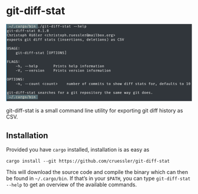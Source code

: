 # git-diff-stat

![git-diff-stat](git-diff-stat.png)

git-diff-stat is a small command line utility for exporting git diff history as
CSV.

## Installation

Provided you have `cargo` installed, installation is as easy as

```
cargo install --git https://github.com/cruessler/git-diff-stat
```

This will download the source code and compile the binary which can then be
found in `~/.cargo/bin`. If that’s in your `$PATH`, you can type `git-diff-stat
--help` to get an overview of the available commands.
